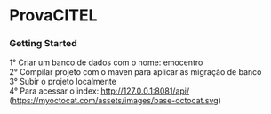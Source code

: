 # ProvaCITEL

### Getting Started
1° Criar um banco de dados com o nome: emocentro<br>
2° Compilar projeto com o maven para aplicar as migração de banco<br>
3° Subir o projeto localmente<br>
4° Para acessar o index: http://127.0.0.1:8081/api/<br>
(https://myoctocat.com/assets/images/base-octocat.svg)
